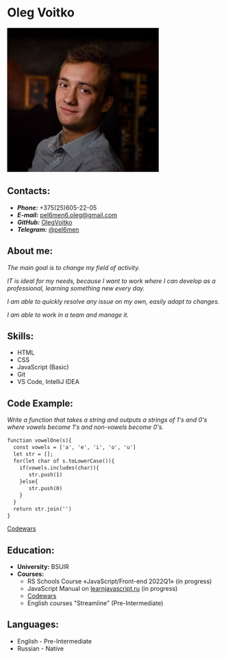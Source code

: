 # Oleg Voitko
![Фото](M.jpg)
## Contacts:
* ***Phone:*** +375(25)605-22-05
* ***E-mail:*** pel6men6.oleg@gmail.com
* ***GitHub:*** [OlegVoitko](https://github.com/OlegVoitko)
* ***Telegram:*** [@pel6men](https://t.me/pel6men)

## About me:

*The main goal is to change my field of activity.*

*IT is ideal for my needs, because I want to work where I can develop as a professional, learning something new every day.*

*I am able to quickly resolve any issue on my own, easily adapt to changes.*

*I am able to work in a team and manage it.*

## Skills:
* HTML
* CSS
* JavaScript (Basic)
* Git
* VS Code, IntelliJ IDEA

## Code Example:
 *Write a function that takes a string and outputs a strings of 1's and 0's where vowels become 1's and non-vowels become 0's.*
```
function vowelOne(s){
  const vowels = ['a', 'e', 'i', 'o', 'u']
  let str = [];
  for(let char of s.toLowerCase()){
    if(vowels.includes(char)){
       str.push(1)
    }else{
       str.push(0)
    }
  }
  return str.join('')
}
```
[Codewars](https://www.codewars.com/kata/580751a40b5a777a200000a1)

## Education:
* **University:** BSUIR
* **Courses:** 
    - RS Schools Course «JavaScript/Front-end 2022Q1» (in progress)
    - JavaScript Manual on [learnjavascript.ru](https://learn.javascript.ru/) (in progress)
    - [Codewars](https://www.codewars.com/users/Pel6men6)
    - English courses "Streamline" (Pre-Intermediate)

## Languages:
* English - Pre-Intermediate
* Russian - Native
